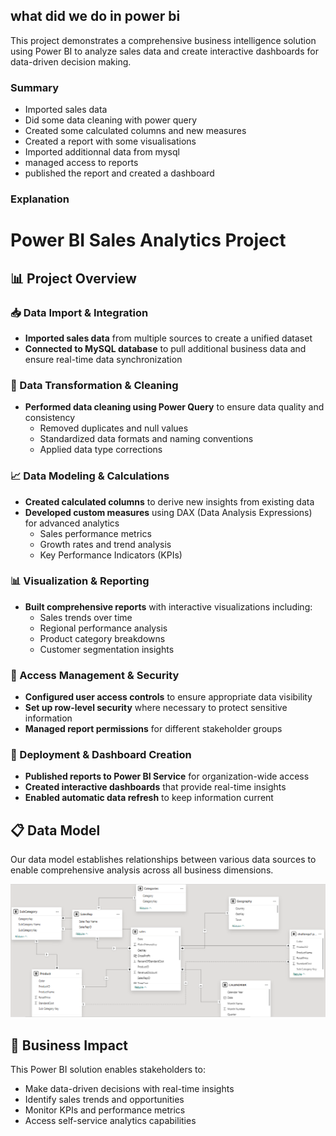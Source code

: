 ## **what did we do in power bi**  
This project demonstrates a comprehensive business intelligence solution using Power BI to analyze sales data and create interactive dashboards for data-driven decision making.
### **Summary**
- Imported sales data  
- Did some data cleaning with power query  
- Created some calculated columns and new measures  
- Created a report with some visualisations  
- Imported additionnal data from mysql 
- managed access to reports 
- published the report and created a dashboard  

### **Explanation**  
# Power BI Sales Analytics Project

## 📊 Project Overview

### 📥 Data Import & Integration
- **Imported sales data** from multiple sources to create a unified dataset
- **Connected to MySQL database** to pull additional business data and ensure real-time data synchronization

### 🧹 Data Transformation & Cleaning
- **Performed data cleaning using Power Query** to ensure data quality and consistency
  - Removed duplicates and null values
  - Standardized data formats and naming conventions
  - Applied data type corrections

### 📈 Data Modeling & Calculations
- **Created calculated columns** to derive new insights from existing data
- **Developed custom measures** using DAX (Data Analysis Expressions) for advanced analytics
  - Sales performance metrics
  - Growth rates and trend analysis
  - Key Performance Indicators (KPIs)

### 📊 Visualization & Reporting
- **Built comprehensive reports** with interactive visualizations including:
  - Sales trends over time
  - Regional performance analysis
  - Product category breakdowns
  - Customer segmentation insights

### 🔐 Access Management & Security
- **Configured user access controls** to ensure appropriate data visibility
- **Set up row-level security** where necessary to protect sensitive information
- **Managed report permissions** for different stakeholder groups

### 🚀 Deployment & Dashboard Creation
- **Published reports to Power BI Service** for organization-wide access
- **Created interactive dashboards** that provide real-time insights
- **Enabled automatic data refresh** to keep information current

## 📋 Data Model
Our data model establishes relationships between various data sources to enable comprehensive analysis across all business dimensions.

![Data Model](model.PNG)

## 🎯 Business Impact
This Power BI solution enables stakeholders to:
- Make data-driven decisions with real-time insights
- Identify sales trends and opportunities
- Monitor KPIs and performance metrics
- Access self-service analytics capabilities
